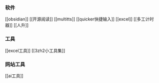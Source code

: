 
### 软件
[[obsidian]]
[[开源阅读]]
[[multitts]]
[[quicker快捷输入]]
[[excel]]
[[多工计时器]]
[[人升]]

### 工具
[[excel工具]]
[[3zh2小工具集]]
### 网站工具
[[ai工具]]